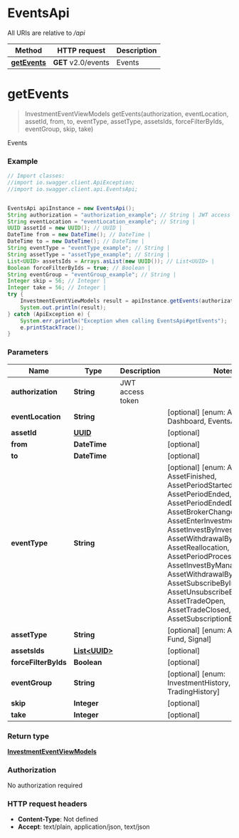 # EventsApi

All URIs are relative to */api*

Method | HTTP request | Description
------------- | ------------- | -------------
[**getEvents**](EventsApi.md#getEvents) | **GET** v2.0/events | Events

<a name="getEvents"></a>
# **getEvents**
> InvestmentEventViewModels getEvents(authorization, eventLocation, assetId, from, to, eventType, assetType, assetsIds, forceFilterByIds, eventGroup, skip, take)

Events

### Example
```java
// Import classes:
//import io.swagger.client.ApiException;
//import io.swagger.client.api.EventsApi;


EventsApi apiInstance = new EventsApi();
String authorization = "authorization_example"; // String | JWT access token
String eventLocation = "eventLocation_example"; // String | 
UUID assetId = new UUID(); // UUID | 
DateTime from = new DateTime(); // DateTime | 
DateTime to = new DateTime(); // DateTime | 
String eventType = "eventType_example"; // String | 
String assetType = "assetType_example"; // String | 
List<UUID> assetsIds = Arrays.asList(new UUID()); // List<UUID> | 
Boolean forceFilterByIds = true; // Boolean | 
String eventGroup = "eventGroup_example"; // String | 
Integer skip = 56; // Integer | 
Integer take = 56; // Integer | 
try {
    InvestmentEventViewModels result = apiInstance.getEvents(authorization, eventLocation, assetId, from, to, eventType, assetType, assetsIds, forceFilterByIds, eventGroup, skip, take);
    System.out.println(result);
} catch (ApiException e) {
    System.err.println("Exception when calling EventsApi#getEvents");
    e.printStackTrace();
}
```

### Parameters

Name | Type | Description  | Notes
------------- | ------------- | ------------- | -------------
 **authorization** | **String**| JWT access token |
 **eventLocation** | **String**|  | [optional] [enum: Asset, Dashboard, EventsAll]
 **assetId** | [**UUID**](.md)|  | [optional]
 **from** | **DateTime**|  | [optional]
 **to** | **DateTime**|  | [optional]
 **eventType** | **String**|  | [optional] [enum: All, AssetFinished, AssetPeriodStarted, AssetPeriodEnded, AssetPeriodEndedDueToStopOut, AssetBrokerChanged, AssetEnterInvestment, AssetInvestByInvestor, AssetWithdrawalByInvestor, AssetReallocation, AssetStarted, AssetPeriodProcessed, AssetInvestByManager, AssetWithdrawalByManager, AssetSubscribeByInvestor, AssetUnsubscribeByInvestor, AssetTradeOpen, AssetTradeClosed, AssetSubscriptionEdit]
 **assetType** | **String**|  | [optional] [enum: All, Program, Fund, Signal]
 **assetsIds** | [**List&lt;UUID&gt;**](UUID.md)|  | [optional]
 **forceFilterByIds** | **Boolean**|  | [optional]
 **eventGroup** | **String**|  | [optional] [enum: InvestmentHistory, TradingHistory]
 **skip** | **Integer**|  | [optional]
 **take** | **Integer**|  | [optional]

### Return type

[**InvestmentEventViewModels**](InvestmentEventViewModels.md)

### Authorization

No authorization required

### HTTP request headers

 - **Content-Type**: Not defined
 - **Accept**: text/plain, application/json, text/json

